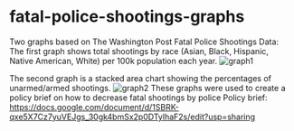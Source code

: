 # fatal-police-shootings-graphs
Two graphs based on The Washington Post Fatal Police Shootings Data:
The first graph shows total shootings by race (Asian, Black, Hispanic, Native American, White) per 100k population each year.
![graph1](/Users/morgansuh/fatal-police-shootings-graphs/images/figure1_armed_shooting.png)

The second graph is a stacked area chart showing the percentages of unarmed/armed shootings. 
![graph2](/Users/morgansuh/fatal-police-shootings-graphs/images/figure2_by_race.png)
These graphs were used to create a policy brief on how to decrease fatal shootings by police Policy brief: https://docs.google.com/document/d/1SBRK-qxe5X7Cz7yuVEJgs_30gk4bmSx2p0DTylhaF2s/edit?usp=sharing
